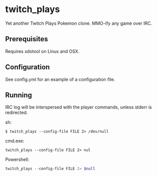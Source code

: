 twitch_plays
============

Yet another Twitch Plays Pokemon clone. MMO-ify any game over IRC.

Prerequisites
-------------

Requires xdotool on Linux and OSX.


Configuration
-------------

See config.yml for an example of a configuration file.

Running
-------

IRC log will be interspersed with the player commands, unless stderr is redirected.

sh:
```Shell
$ twitch_plays --config-file FILE 2> /dev/null
```
cmd.exe:
```Batchfile
twitch_plays --config-file FILE 2> nul
```
Powershell:
```PowerShell
twitch_plays --config-file FILE 2> $null
```
